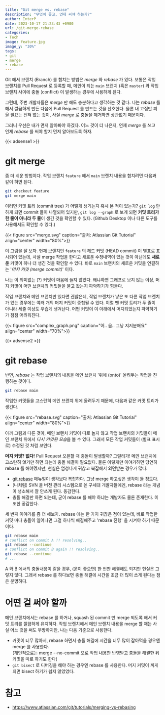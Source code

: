 ```yaml
---
title: "Git merge vs. rebase"
description: "무엇이 좋고, 언제 써야 하는가?"
author: InterP
date: 2023-10-17 21:23:43 +0900
url: /git-merge-rebase
categories:
- Tech
image: feature.jpg
image_y: "30%"
tags:
- git
- merge
- rebase
---
```


Git 에서 브랜치 (Branch) 를 합치는 방법은 *merge* 와 *rebase* 가 있다. 보통은 작업 브랜치를 Pull Request 로 등록할 때, 메인이 되는 `main` 브랜치 (혹은 `master`) 와 작업 브랜치 사이에 충돌 (conflict) 이 발생하는 경우에 사용하게 된다. 

그런데, 주변 개발자들은 *merge* 만 해도 충분하다고 생각하는 것 같다. 나는 *rebase* 를 해서 깔끔하게 만든 다음에 Pull Request 를 만드는 것을 선호한다. 물론 내 고집만 피울 필요는 전혀 없는 것이, 사실 *merge* 로 충돌을 제거하면 상관없기 때문이다.

그러니 우선은 내가 먼저 알아봐야 하겠다. 어느 것이 더 나은지, 언제 *merge* 를 쓰고 언제 *rebase* 를 써야 할지 먼저 알아보도록 하자.

{{< adsense1 >}}

# git merge
좀 더 쉬운 방법이다. 작업 브랜치 `feature` 에서 `main` 브랜치 내용을 합치려면 다음과 같이 하면 된다.
```bash
git checkout feature
git merge main
```
이러면 커밋 트리 (commit tree) 가 어떻게 생기는지 혹시 본 적이 있는가? `git log` 만 하게 되면 commit 들이 나열되어 있지만, `git log --graph` 로 보게 되면 **커밋 트리가 한 줄이 아니라 두 줄**이 생긴 것을 확인할 수 있다. (Github Desktop 이나 다른 도구를 사용해서도 확인할 수 있다.)

{{< figure src="merge.svg" caption="출처: Atlassian Git Tutorial" align="center" width="80%">}}

이 그림을 잘 보자. 현재 브랜치인 `feature` 의 헤드 커밋 (HEAD commit) 이 별표로 표시되어 있는데, 사실 merge 작업을 한다고 새로운 수정내역이 있는 것이 아닌데도 **새로운** 커밋이 하나 더 생긴 것을 확인할 수 있다. 바로 `main` 브랜치의 새로운 커밋을 연결하는 '*머지 커밋 (merge commit)*' 이다.

나는 이 의미없는 (?) 커밋이 마음에 들지 않았다. 왜냐하면 그래프로 보지 않는 이상, 머지 커밋이 어떤 브랜치의 커밋들을 물고 왔는지 파악하기가 힘들다.

작업 브랜치와 메인 브랜치만 있다면 괜찮은데, 작업 브랜치가 낳은 또 다른 작업 브랜치가 있는 경우에는 여러 개의 머지 커밋이 중첩될 수 있다. 이럴 땐 커밋 트리가 두 줄이 아니라 세줄 이상도 우습게 생겨난다. 어떤 커밋이 이 아래에서 머지되었는지 파악하기가 점점 어려워진다.

{{< figure src="complex_graph.png" caption="어.. 음.. 그냥 지저분해요" align="center" width="70%">}}

{{< adsense2 >}}
# git rebase
반면, *rebase* 는 작업 브랜치의 내용을 메인 브랜치 '위에 (onto)' 올려두는 작업을 진행하는 것이다.
```bash
git rebase main
```

작업한 커밋들을 고스란히 메인 브랜치 위에 올려두기 때문에, 다음과 같은 커밋 트리가 생긴다.

{{< figure src="rebase.svg" caption="출처: Atlassian Git Tutorial" align="center" width="80%">}}

아까 그림과 다른 것이, 메인 브랜치 커밋이 따로 놀지 않고 작업 브랜치의 커밋들이 메인 브랜치 위에서 *다시 커밋된 모습*을 볼 수 있다. 그래서 모든 작업 커밋들이 (별표 표시로) 수정된 것 처럼 보인다. 

**머지 커밋? 없다!** Pull Request 오픈할 때 충돌이 발생할까? 그럴리가! 메인 브랜치에 고스란히 얹기만 하면 되는데 충돌 해결이 필요없다. 물론 이렇게만 이야기하면 당연히 rebase 를 해야겠지만, 현실은 엄청나게 귀찮고 복잡해서 외면받는 경우가 많다. 

- [git rebase](https://git-scm.com/book/ko/v2/Git-%EB%B8%8C%EB%9E%9C%EC%B9%98-Rebase-%ED%95%98%EA%B8%B0) 매뉴얼이 생각보다 복잡하다. 그냥 merge 하고싶은 생각이 들 정도다.
- (나처럼) SVN 을 버전 관리 시스템으로 쓴 구세대 개발자들에겐, rebase 라는 개념이 생소해서 잘 안쓰게 된다. 동감한다.
- 충돌 해결만 하면 되는데, 굳이 rebase 를 해야 하냐는 개발자도 물론 존재한다. 이 또한 공감한다. 

세 번째 이야기를 좀 더 해보자. rebase 에는 한 가지 귀찮은 점이 있는데, 바로 작업한 커밋 마다 충돌이 일어나면 그걸 하나씩 해결해주고 'rebase 진행' 을 시켜야 하기 때문이다.
```bash
git rebase main
# conflict on commit A !! resolving..
git rebase --continue
# conflict on commit B again !! resolving..
git rebase --continue
# ...
```
A 와 B 에서의 충돌내용이 같을 경우, (운이 좋으면) 한 번만 해결해도 되지만 현실은 그렇지 않다. 그래서 rebase 를 하다보면 충돌 해결에 시간을 조금 더 많이 쓰게 된다는 점은 분명하다.

# 어떤 걸 써야 할까
메인 브랜치에서는 rebase 를 하거나, squash 된 commit 만 merge 되도록 해서 커밋 트리를 깔끔하게 유지하자. 작업 브랜치에서 메인 브랜치 내용을 merge 할 때는 사실 어느 것을 써도 무방하지만, 나는 다음 기준으로 사용한다.

- 커밋이 너무 많아서, rebase 하면서 충돌 해결에 시간을 너무 많이 잡아먹을 경우엔 merge 를 사용한다.   
  (개인적으로는 merge --no-commit 으로 작업 내용만 반영받고 충돌을 해결한 뒤 커밋을 따로 하기도 한다)
- `git bisect` 로 디버깅을 해야 하는 경우엔 rebase 를 사용한다. 머지 커밋이 끼게 되면 bisect 하기가 쉽지 않았었다.



# 참고
- https://www.atlassian.com/git/tutorials/merging-vs-rebasing